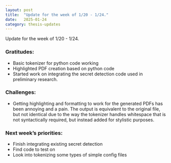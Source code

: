 ```yaml
---
layout: post
title:  "Update for the week of 1/20 - 1/24."
date:   2025-01-24
category: thesis-updates
---
```


Update for the week of 1/20 - 1/24.

### Gratitudes:
- Basic tokenizer for python code working 
- Highlighted PDF creation based on python code 
- Started work on integrating the secret detection code used in preliminary research.

### Challenges:
- Getting highlighting and formatting to work for the generated PDFs has been annoying and a pain. The output is equivalent to the original file, but not identical due to the way the tokenizer handles whitespace that is not syntactically required, but instead added for stylistic purposes.

### Next week’s priorities:
- Finish integrating existing secret detection 
- Find code to test on 
- Look into tokenizing some types of simple config files

